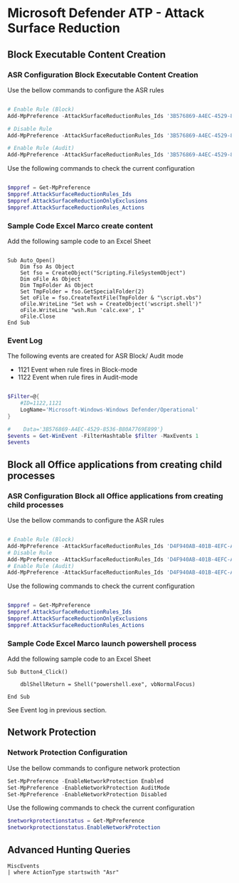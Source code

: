 # Microsoft Defender ATP - Attack Surface Reduction

## Block Executable Content Creation

### ASR Configuration Block Executable Content Creation

Use the bellow commands to configure the ASR rules

```powershell

# Enable Rule (Block)
Add-MpPreference -AttackSurfaceReductionRules_Ids '3B576869-A4EC-4529-8536-B80A7769E899' -AttackSurfaceReductionRules_Actions enable

# Disable Rule
Add-MpPreference -AttackSurfaceReductionRules_Ids '3B576869-A4EC-4529-8536-B80A7769E899' -AttackSurfaceReductionRules_Actions disable

# Enable Rule (Audit)
Add-MpPreference -AttackSurfaceReductionRules_Ids '3B576869-A4EC-4529-8536-B80A7769E899' -AttackSurfaceReductionRules_Actions AuditMode
```

Use the following commands to check the current configuration

```powershell

$mppref = Get-MpPreference 
$mppref.AttackSurfaceReductionRules_Ids
$mppref.AttackSurfaceReductionOnlyExclusions
$mppref.AttackSurfaceReductionRules_Actions
```

### Sample Code Excel Marco create content

Add the following sample code to an Excel Sheet

```script

Sub Auto_Open()
    Dim fso As Object
    Set fso = CreateObject("Scripting.FileSystemObject")
    Dim oFile As Object
    Dim TmpFolder As Object
    Set TmpFolder = fso.GetSpecialFolder(2)
    Set oFile = fso.CreateTextFile(TmpFolder & "\script.vbs")
    oFile.WriteLine "Set wsh = CreateObject('wscript.shell')"
    oFile.WriteLine "wsh.Run 'calc.exe', 1"
    oFile.Close
End Sub

```

### Event Log

The following events are created for ASR Block/ Audit mode

* 1121 Event when rule fires in Block-mode
* 1122 Event when rule fires in Audit-mode

```powershell

$Filter=@{
    #ID=1122,1121
    LogName='Microsoft-Windows-Windows Defender/Operational'
}

#    Data='3B576869-A4EC-4529-8536-B80A7769E899'}
$events = Get-WinEvent -FilterHashtable $filter -MaxEvents 1
$events
```

## Block all Office applications from creating child processes

### ASR Configuration Block all Office applications from creating child processes

Use the bellow commands to configure the ASR rules

```powershell

# Enable Rule (Block)
Add-MpPreference -AttackSurfaceReductionRules_Ids 'D4F940AB-401B-4EFC-AADC-AD5F3C50688A' -AttackSurfaceReductionRules_Actions enable
# Disable Rule
Add-MpPreference -AttackSurfaceReductionRules_Ids 'D4F940AB-401B-4EFC-AADC-AD5F3C50688A' -AttackSurfaceReductionRules_Actions disable
# Enable Rule (Audit)
Add-MpPreference -AttackSurfaceReductionRules_Ids 'D4F940AB-401B-4EFC-AADC-AD5F3C50688A' -AttackSurfaceReductionRules_Actions AuditMode
```
Use the following commands to check the current configuration

```powershell

$mppref = Get-MpPreference 
$mppref.AttackSurfaceReductionRules_Ids
$mppref.AttackSurfaceReductionOnlyExclusions
$mppref.AttackSurfaceReductionRules_Actions
```

### Sample Code Excel Marco launch powershell process

Add the following sample code to an Excel Sheet

```script
Sub Button4_Click()

    dblShellReturn = Shell("powershell.exe", vbNormalFocus)

End Sub
```
See Event log in previous section.

## Network Protection

### Network Protection Configuration

Use the bellow commands to configure network protection

```powershell
Set-MpPreference -EnableNetworkProtection Enabled
Set-MpPreference -EnableNetworkProtection AuditMode
Set-MpPreference -EnableNetworkProtection Disabled
```

Use the following commands to check the current configuration

```powershell
$networkprotectionstatus = Get-MpPreference 
$networkprotectionstatus.EnableNetworkProtection
```

## Advanced Hunting Queries

```kql
MiscEvents  
| where ActionType startswith "Asr"
```

